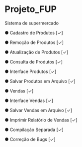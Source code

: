 # Projeto_FUP
Sistema de supermercado

 ● Cadastro de Produtos [✓]

 ● Remoção de Produtos [✓]

 ● Atualização de Produtos [✓]

 ● Consulta de Produtos [✓]

 ● Interface Produtos [✓]

 ● Salvar Produtos em Arquivo [✓]

 ● Vendas [✓]

 ● Interface Vendas [✓]

 ● Salvar Vendas em Arquivo [✓]

 ● Imprimir Relatório de Vendas [✓]

 ● Compilação Separada [✓]

  ● Correção de Bugs [✓]
